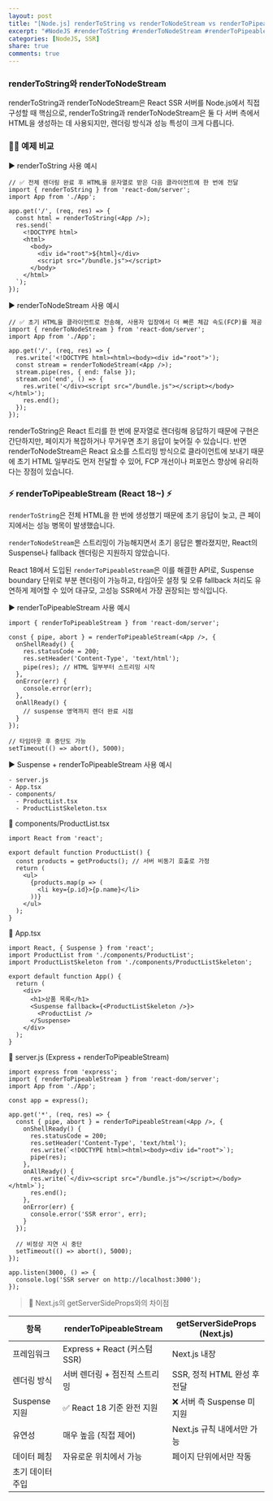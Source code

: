 ```yaml
---
layout: post
title: "[Node.js] renderToString vs renderToNodeStream vs renderToPipeableStream"
excerpt: "#NodeJS #renderToString #renderToNodeStream #renderToPipeableStream"
categories: [NodeJS, SSR]
share: true
comments: true
---
```


### renderToString와 renderToNodeStream

renderToString과 renderToNodeStream은 React SSR 서버를 Node.js에서 직접 구성할 때 핵심으로,
renderToString과 renderToNodeStream은 둘 다 서버 측에서 HTML을 생성하는 데 사용되지만, 렌더링 방식과 성능 특성이 크게 다릅니다.

### 🧑‍💻 예제 비교
▶️ renderToString 사용 예시
```
// ✅ 전체 렌더링 완료 후 HTML을 문자열로 받은 다음 클라이언트에 한 번에 전달
import { renderToString } from 'react-dom/server';
import App from './App';

app.get('/', (req, res) => {
  const html = renderToString(<App />);
  res.send(`
    <!DOCTYPE html>
    <html>
      <body>
        <div id="root">${html}</div>
        <script src="/bundle.js"></script>
      </body>
    </html>
  `);
});
```

▶️ renderToNodeStream 사용 예시
```
// ✅ 초기 HTML을 클라이언트로 전송해, 사용자 입장에서 더 빠른 체감 속도(FCP)를 제공
import { renderToNodeStream } from 'react-dom/server';
import App from './App';

app.get('/', (req, res) => {
  res.write('<!DOCTYPE html><html><body><div id="root">');
  const stream = renderToNodeStream(<App />);
  stream.pipe(res, { end: false });
  stream.on('end', () => {
    res.write('</div><script src="/bundle.js"></script></body></html>');
    res.end();
  });
});
```

renderToString은 React 트리를 한 번에 문자열로 렌더링해 응답하기 때문에 구현은 간단하지만, 페이지가 복잡하거나 무거우면 초기 응답이 늦어질 수 있습니다.
반면 renderToNodeStream은 React 요소를 스트리밍 방식으로 클라이언트에 보내기 때문에 초기 HTML 일부라도 먼저 전달할 수 있어, FCP 개선이나 퍼포먼스 향상에 유리하다는 장점이 있습니다.


### ⚡️ renderToPipeableStream (React 18~) ⚡️


`renderToString`은 전체 HTML을 한 번에 생성했기 때문에 초기 응답이 늦고, 큰 페이지에서는 성능 병목이 발생했습니다.

`renderToNodeStream`은 스트리밍이 가능해지면서 초기 응답은 빨라졌지만, React의 Suspense나 fallback 렌더링은 지원하지 않았습니다.

React 18에서 도입된 `renderToPipeableStream`은 이를 해결한 API로, Suspense boundary 단위로 부분 렌더링이 가능하고, 타임아웃 설정 및 오류 fallback 처리도 유연하게 제어할 수 있어 대규모, 고성능 SSR에서 가장 권장되는 방식입니다.


▶️ renderToPipeableStream 사용 예시

```
import { renderToPipeableStream } from 'react-dom/server';

const { pipe, abort } = renderToPipeableStream(<App />, {
  onShellReady() {
    res.statusCode = 200;
    res.setHeader('Content-Type', 'text/html');
    pipe(res); // HTML 일부부터 스트리밍 시작
  },
  onError(err) {
    console.error(err);
  },
  onAllReady() {
    // suspense 영역까지 렌더 완료 시점
  }
});

// 타임아웃 후 중단도 가능
setTimeout(() => abort(), 5000);
```


▶️ Suspense + renderToPipeableStream 사용 예시

```
- server.js
- App.tsx
- components/
  - ProductList.tsx
  - ProductListSkeleton.tsx
```


🧱 components/ProductList.tsx
```
import React from 'react';

export default function ProductList() {
  const products = getProducts(); // 서버 비동기 호출로 가정
  return (
    <ul>
      {products.map(p => (
        <li key={p.id}>{p.name}</li>
      ))}
    </ul>
  );
}
```

🧱 App.tsx
```
import React, { Suspense } from 'react';
import ProductList from './components/ProductList';
import ProductListSkeleton from './components/ProductListSkeleton';

export default function App() {
  return (
    <div>
      <h1>상품 목록</h1>
      <Suspense fallback={<ProductListSkeleton />}>
        <ProductList />
      </Suspense>
    </div>
  );
}
```


🧱 server.js (Express + renderToPipeableStream)
```
import express from 'express';
import { renderToPipeableStream } from 'react-dom/server';
import App from './App';

const app = express();

app.get('*', (req, res) => {
  const { pipe, abort } = renderToPipeableStream(<App />, {
    onShellReady() {
      res.statusCode = 200;
      res.setHeader('Content-Type', 'text/html');
      res.write(`<!DOCTYPE html><html><body><div id="root">`);
      pipe(res);
    },
    onAllReady() {
      res.write(`</div><script src="/bundle.js"></script></body></html>`);
      res.end();
    },
    onError(err) {
      console.error('SSR error', err);
    }
  });

  // 비정상 지연 시 중단
  setTimeout(() => abort(), 5000);
});

app.listen(3000, () => {
  console.log('SSR server on http://localhost:3000');
});
```


> 📌 Next.js의 getServerSideProps와의 차이점

| 항목 |	renderToPipeableStream |	getServerSideProps (Next.js) |
|---|---|---|
| 프레임워크 |	Express + React (커스텀 SSR)	| Next.js 내장 |
| 렌더링 방식	| 서버 렌더링 + 점진적 스트리밍 |	SSR, 정적 HTML 완성 후 전달 |
| Suspense 지원 |	✅ React 18 기준 완전 지원	| ❌ 서버 측 Suspense 미지원 |
| 유연성	| 매우 높음 (직접 제어) |	Next.js 규칙 내에서만 가능 |
| 데이터 페칭 |	자유로운 위치에서 가능 |	페이지 단위에서만 작동 |
| 초기 데이터 주입 |	<script>window.__INITIAL_DATA__ 등 수동 삽입 |	자동 props 전달 (context 제공) |

🔍 정리:
- `getServerSideProps`는 **Next.js의 SSR 페이지 전용 함수**로,
  - 요청마다 데이터를 서버에서 받아와 HTML을 완성한 후 클라이언트에 전달
  - 완성된 HTML만 보냄 → **스트리밍이나 Suspense는 불가**
- 반면, `renderToPipeableStream`은 **서버 자체에서 React 렌더링을 스트리밍으로 직접 제어**할 수 있음
  - React 18 기준 Suspense 사용 가능, HTML을 점진적으로 보내 성능 개선



### SSR 렌더링 방식 비교

```
┌─────────────────────────────┐
│         요청 수신             │
└─────────────────────────────┘
                ↓
────────────────────────────────────────────
          SSR 방식별 처리 흐름 비교
────────────────────────────────────────────

(1) renderToString
┌──────────────┐
│ 전체 렌더링     │ ← 모든 React 트리를 메모리 내에서 동기 렌더링
└──────┬───────┘
       ↓
┌──────────────┐
│ HTML 완성 후   │ ← 완료되기 전까지 사용자 대기
└──────┬───────┘
       ↓
┌──────────────┐
│  응답 전송     │
└──────────────┘

(2) renderToNodeStream
┌──────────────┐
│  React 트리   │
│  스트리밍 렌더  │ ← React 16에서 도입
└──────┬───────┘
       ↓
┌──────────────┐
│ HTML 일부 전송 │ ← 초기 사용자 반응 빨라짐
└──────────────┘

(3) renderToPipeableStream (React 18)
┌──────────────┐
│ Suspense 지원 │
│ 점진 렌더링     │ ← fallback → 실제 콘텐츠 순차 렌더
└──────┬───────┘
       ↓
┌──────────────┐
│  Shell 전송   │ ← 초기 HTML부터 빠르게 응답
└──────┬───────┘
       ↓
┌──────────────┐
│  데이터 도착 후 │
│ 본 콘텐츠 렌더  │ ← onAllReady()
└──────────────┘
```


### Summary

| 항목 |	renderToString |	renderToNodeStream | renderToPipeableStream (React 18+) |
|---|---|---|---|
| 도입 시기 |	React 16 | React 16 |	React 18 |
| 렌더링 방식	| 동기 (문자열 전체 생성) |	스트리밍 (Node.js Stream) |	스트리밍 (pipeable, more control) |
| 응답 시점 |	전체 렌더링 완료 후 |	일부부터 전송 가능	 | 더 빠르게, 더 유연하게 전송 가능 |
| Suspense 지원 |	❌ |	❌	| ✅ 완전 지원 |
| 에러 fallback |	전체 실패 |	전송 중단 또는 수동 처리	| 부분 fallback 처리 가능 (Suspense boundary) |
| 중단 및 타임아웃 제어 |	❌	| ❌ |	✅ abort() 가능 |
| 추천 용도 |	단순한 SSR	| 대용량 콘텐츠 초기 응답 최적화	| 최신 React + 점진적 렌더링 필요 시 |

---

🔗 참조

📌 [renderToPipeableStream :: React Official Docs](https://react.dev/reference/react-dom/server/renderToPipeableStream)
